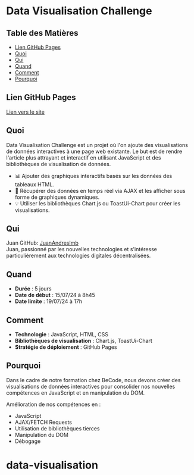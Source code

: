 # Data Visualisation Challenge

## Table des Matières

- [Lien GitHub Pages](#lien-github-pages)
- [Quoi](#quoi)
- [Qui](#qui)
- [Quand](#quand)
- [Comment](#comment)
- [Pourquoi](#pourquoi)

## Lien GitHub Pages

[Lien vers le site](https://yourusername.github.io/js-datavisualisation-challenge)

## Quoi

Data Visualisation Challenge est un projet où l'on ajoute des visualisations de données interactives à une page web existante. Le but est de rendre l'article plus attrayant et interactif en utilisant JavaScript et des bibliothèques de visualisation de données.

- 📊 Ajouter des graphiques interactifs basés sur les données des tableaux HTML.
- 🔄 Récupérer des données en temps réel via AJAX et les afficher sous forme de graphiques dynamiques.
- 💡 Utiliser les bibliothèques Chart.js ou ToastUi-Chart pour créer les visualisations.

## Qui

Juan GitHub: [JuanAndresImb](https://github.com/JuanAndresImb)  
Juan, passionné par les nouvelles technologies et s'intéresse particulièrement aux technologies digitales décentralisées.

## Quand

- **Durée** : 5 jours
- **Date de début** : 15/07/24 à 8h45
- **Date limite** : 19/07/24 à 17h

## Comment

- **Technologie** : JavaScript, HTML, CSS
- **Bibliothèques de visualisation** : Chart.js, ToastUi-Chart
- **Stratégie de déploiement** : GitHub Pages

## Pourquoi

Dans le cadre de notre formation chez BeCode, nous devons créer des visualisations de données interactives pour consolider nos nouvelles compétences en JavaScript et en manipulation du DOM.

Amélioration de nos compétences en :

- JavaScript
- AJAX/FETCH Requests
- Utilisation de bibliothèques tierces
- Manipulation du DOM
- Débogage
# data-visualisation
